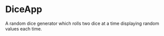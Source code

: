 # DiceApp
A random dice generator which rolls two dice at a time displaying random values each time.

